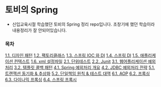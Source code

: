 # 토비의 Spring
* 신입교육시절 학습했던 토비의 Spring 정리 repo입니다. 초창기에 했던 학습이라 내용정리가 잘 안되어있습니다.

### 목차
[1.1. 디자인 패턴]()
[1.2. 팩토리클래스]()
[1.3. 스프링 IOC 와 DI]()
[1.4. 스프링 DI]()
[1.5. 애플리케이션 컨텍스트]()
[1.6. xml 설정파일]()
[2.1. 단위테스트]()
[2.2. Junit]()
[3.1. 웹어플리케이션 예외처리]()
[3.2. 템플릿 콜백 패턴]()
[4.1. Spring 예외처리 개요]()
[4.2. JDBC 예외처리 전략]()
[5.1. 트랜잭션 동기화 & 추상화]()
[5.2. 단일책임 원칙 & 테스트 대역]()
[6.1. AOP]()
[6.2. 프록싱]()
[6.3. 다이나믹 프록싱]()
[6.4. 스프링 프록시]()
<!--stackedit_data:
eyJoaXN0b3J5IjpbLTEwMzA5ODUyMzAsOTA2OTAxNzc4XX0=
-->